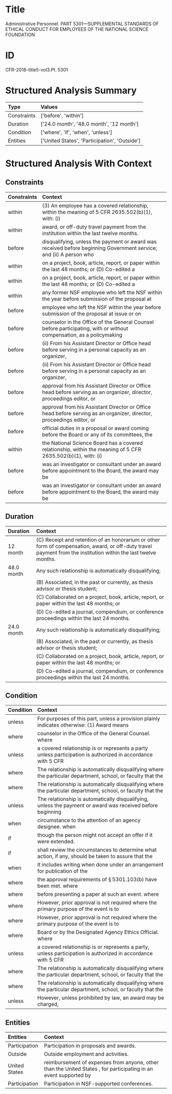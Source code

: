 # Title

 Administrative Personnel. PART 5301—SUPPLEMENTAL STANDARDS OF ETHICAL CONDUCT FOR EMPLOYEES OF THE NATIONAL SCIENCE FOUNDATION


# ID

 CFR-2018-title5-vol3.Pt. 5301


# Structured Analysis Summary

| Type        | Values                                        |
|:------------|:----------------------------------------------|
| Constraints | ['before', 'within']                          |
| Duration    | ['24.0 month', '48.0 month', '12 month']      |
| Condition   | ['where', 'if', 'when', 'unless']             |
| Entities    | ['United States', 'Participation', 'Outside'] |


# Structured Analysis With Context

 


## Constraints

| Constraints   | Context                                                                                                              |
|:--------------|:---------------------------------------------------------------------------------------------------------------------|
| within        | (3) An employee has a covered relationship,  within the meaning of 5 CFR 2635.502(b)(1), with: (i)                   |
| within        | award, or off-duty travel payment from the institution within  the last twelve months.                               |
| before        | disqualifying, unless the payment or award was received before beginning Government service; and (ii) A person who   |
| within        | on a project, book, article, report, or paper within the last 48 months; or (D) Co-edited a                          |
| within        | on a project, book, article, report, or paper within the last 48 months; or (D) Co-edited a                          |
| within        | any former NSF employee who left the NSF within the year before submission of the proposal at                        |
| before        | employee who left the NSF within the year before submission of the proposal at issue or on                           |
| before        | counselor in the Office of the General Counsel before participating, with or without compensation, as a policymaking |
| before        | (ii) From his Assistant Director or Office head  before serving in a personal capacity as an organizer,              |
| before        | (ii) From his Assistant Director or Office head  before serving in a personal capacity as an organizer,              |
| before        | approval from his Assistant Director or Office head before serving as an organizer, director, proceedings editor, or |
| before        | approval from his Assistant Director or Office head before serving as an organizer, director, proceedings editor, or |
| before        | official duties in a proposal or award coming before the Board or any of its committees, the                         |
| within        | the National Science Board has a covered relationship, within the meaning of 5 CFR 2635.502(b)(1), with: (i)         |
| before        | was an investigator or consultant under an award before appointment to the Board, the award may be                   |
| before        | was an investigator or consultant under an award before appointment to the Board, the award may be                   |


## Duration

| Duration   | Context                                                                                                                                                         |
|:-----------|:----------------------------------------------------------------------------------------------------------------------------------------------------------------|
| 12 month   | (C) Receipt and retention of an honorarium or other form of compensation, award, or off-duty travel payment from the institution within the last twelve months. |
| 48.0 month | Any such relationship is automatically disqualifying;                                                                                                           |
|            |           (B) Associated, in the past or currently, as thesis advisor or thesis student;                                                                        |
|            |           (C) Collaborated on a project, book, article, report, or paper within the last 48 months; or                                                          |
|            |           (D) Co-edited a journal, compendium, or conference proceedings within the last 24 months.                                                             |
| 24.0 month | Any such relationship is automatically disqualifying;                                                                                                           |
|            |           (B) Associated, in the past or currently, as thesis advisor or thesis student;                                                                        |
|            |           (C) Collaborated on a project, book, article, report, or paper within the last 48 months; or                                                          |
|            |           (D) Co-edited a journal, compendium, or conference proceedings within the last 24 months.                                                             |


## Condition

| Condition   | Context                                                                                                       |
|:------------|:--------------------------------------------------------------------------------------------------------------|
| unless      | For purposes of this part,  unless a provision plainly indicates otherwise: (1) Award means                   |
| where       | counselor in the Office of the General Counsel. where                                                         |
| unless      | a covered relationship is or represents a party unless participation is authorized in accordance with 5 CFR   |
| where       | The relationship is automatically disqualifying  where the particular department, school, or faculty that the |
| where       | The relationship is automatically disqualifying  where the particular department, school, or faculty that the |
| unless      | The relationship is automatically disqualifying,  unless the payment or award was received before beginning   |
| when        | circumstance to the attention of an agency designee. when                                                     |
| if          | though the person might not accept an offer if  it were extended.                                             |
| if          | shall review the circumstances to determine what action, if any, should be taken to assure that the           |
| when        | It includes writing  when done under an arrangement for publication of the                                    |
| where       | the approval requirements of &#167;&#8201;5301.103(b) have been met. where                                    |
| where       | before presenting a paper at such an event. where                                                             |
| where       | However, prior approval is not required  where the primary purpose of the event is to                         |
| where       | However, prior approval is not required  where the primary purpose of the event is to                         |
| where       | Board or by the Designated Agency Ethics Official. where                                                      |
| unless      | a covered relationship is or represents a party, unless participation is authorized in accordance with 5 CFR  |
| where       | The relationship is automatically disqualifying  where the particular department, school, or faculty that the |
| where       | The relationship is automatically disqualifying  where the particular department, school, or faculty that the |
| unless      | However,  unless prohibited by law, an award may be charged,                                                  |


## Entities

| Entities      | Context                                                                                                          |
|:--------------|:-----------------------------------------------------------------------------------------------------------------|
| Participation | Participation  in proposals and awards.                                                                          |
| Outside       | Outside  employment and activities.                                                                              |
| United States | reimbursement of expenses from anyone, other than the United States , for participating in an event supported by |
| Participation | Participation  in NSF-supported conferences.                                                                     |


